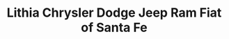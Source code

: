 ---
title: "Lithia Chrysler Dodge Jeep Ram Fiat of Santa Fe"
url: /santa-fe/lithia-chrysler-dodge-jeep-ram-fiat-of-santa-fe/
shop: car
---
